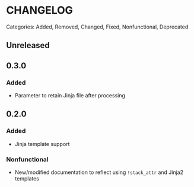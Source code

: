 # CHANGELOG

Categories: Added, Removed, Changed, Fixed, Nonfunctional, Deprecated

## Unreleased

<!--- All unreleased items go here  -->

## 0.3.0
### Added
* Parameter to retain Jinja file after processing

## 0.2.0
### Added
* Jinja template support

### Nonfunctional
* New/modified documentation to reflect using `!stack_attr` and Jinja2 templates
